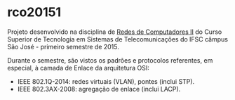 # rco20151
Projeto desenvolvido na disciplina de [Redes de Computadores II](http://bit.ly/rco20151) do Curso Superior de Tecnologia em Sistemas de Telecomunicações do IFSC câmpus São José - primeiro semestre de 2015.

Durante o semestre, são vistos os padrões e protocolos referentes, em especial, à camada de Enlace da arquitetura OSI:
- IEEE 802.1Q-2014: redes virtuais (VLAN), pontes (inclui STP).
- IEEE 802.3AX-2008: agregação de enlace (inclui LACP).
